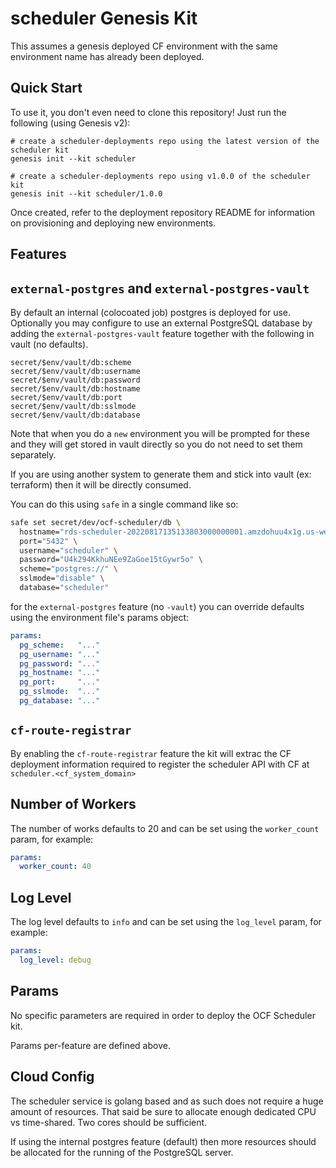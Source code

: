 scheduler Genesis Kit
=================

This assumes a genesis deployed CF environment with the same environment name
has already been deployed.

Quick Start
-----------

To use it, you don't even need to clone this repository! Just run
the following (using Genesis v2):

```
# create a scheduler-deployments repo using the latest version of the scheduler kit
genesis init --kit scheduler

# create a scheduler-deployments repo using v1.0.0 of the scheduler kit
genesis init --kit scheduler/1.0.0
```

Once created, refer to the deployment repository README for information on
provisioning and deploying new environments.

Features
-------

## `external-postgres` and `external-postgres-vault`

By default an internal (colocoated job) postgres is deployed for use. Optionally
you may configure to use an external PostgreSQL database by adding the
`external-postgres-vault` feature together with the following in vault (no defaults).

```
secret/$env/vault/db:scheme
secret/$env/vault/db:username
secret/$env/vault/db:password
secret/$env/vault/db:hostname
secret/$env/vault/db:port
secret/$env/vault/db:sslmode
secret/$env/vault/db:database
```

Note that when you do a `new` environment you will be prompted for these and
they will get stored in vault directly so you do not need to set them separately.

If you are using another system to generate them and stick into vault
(ex: terraform) then it will be directly consumed.

You can do this using `safe` in a single command like so:
```sh
safe set secret/dev/ocf-scheduler/db \
  hostname="rds-scheduler-20220817135133803000000001.amzdohuu4x1g.us-west-2.rds.amazonaws.com" \
  port="5432" \
  username="scheduler" \
  password="U4k294KkhuNEe9ZaGoe15tGywr5o" \
  scheme="postgres://" \
  sslmode="disable" \
  database="scheduler"
```

for the `external-postgres` feature (no `-vault`) you can override defaults
using the environment file's params object:

```yaml
params:
  pg_scheme:   "..."
  pg_username: "..."
  pg_password: "..."
  pg_hostname: "..."
  pg_port:     "..."
  pg_sslmode:  "..."
  pg_database: "..."
```

## `cf-route-registrar`

By enabling the `cf-route-registrar` feature the kit will extrac the CF deployment
information required to register the scheduler API with CF at
`scheduler.<cf_system_domain>`


## Number of Workers

The number of works defaults to 20 and can be set using the `worker_count` param, for example:
```yaml
params:
  worker_count: 40
```

## Log Level

The log level defaults to `info` and can be set using the `log_level` param, for example:
```yaml
params:
  log_level: debug
```

Params
------

No specific parameters are required in order to deploy the OCF Scheduler kit.

Params per-feature are defined above.

Cloud Config
------------

The scheduler service is golang based and as such does not require a huge amount
of resources. That said be sure to allocate enough dedicated CPU vs time-shared.
Two cores should be sufficient.

If using the internal postgres feature (default) then more resources should be
allocated for the running of the PostgreSQL server.
